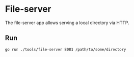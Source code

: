 # File-server

The file-server app allows serving a local directory via HTTP.

## Run
```sh
go run ./tools/file-server 8081 /path/to/some/directory
```